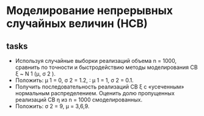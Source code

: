 # Моделирование непрерывных случайных величин (НСВ)
## tasks
 - Используя случайные выборки реализаций объема n = 1000, сравнить по точности
и быстродействию методы моделирования CB ξ ~ N 1 (μ, σ 2 ). 
  - Положить: μ 1 = 0, σ 2 = 1.2, ∶ μ 1 = 1, σ 2 = 0.1. 
 - Получить последовательность реализаций CB ξ c
«усеченным» нормальным распределением. Оценить долю пропущенных
реализаций CB η из n = 1000 смоделированных.
  - Положить: σ 2 = 9, μ = 3,6,9.
